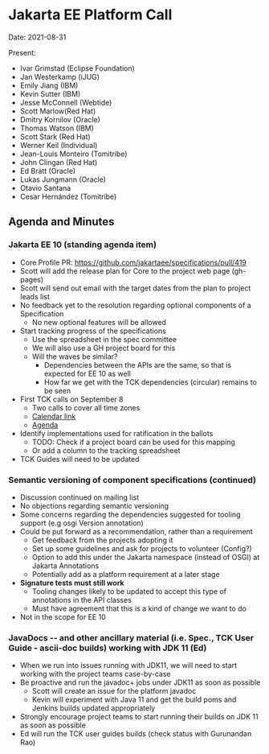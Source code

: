 # Jakarta EE Platform Call

Date: 2021-08-31

Present:

- Ivar Grimstad (Eclipse Foundation)
- Jan Westerkamp (iJUG)
- Emily Jiang (IBM)
- Kevin Sutter (IBM)
- Jesse McConnell (Webtide)
- Scott Marlow(Red Hat)
- Dmitry Kornilov (Oracle)
- Thomas Watson (IBM)
- Scott Stark (Red Hat)
- Werner Keil (Individual)
- Jean-Louis Monteiro (Tomitribe)
- John Clingan (Red Hat)
- Ed Bratt (Oracle)
- Lukas Jungmann (Oracle)
- Otavio Santana
- Cesar Hernández (Tomitribe)

## Agenda and Minutes

### Jakarta EE 10 (standing agenda item)

* Core Profile PR: https://github.com/jakartaee/specifications/pull/419 
* Scott will add the release plan for Core to the project web page (gh-pages)
* Scott will send out email with the target dates from the plan to project leads list
* No feedback yet to the resolution regarding optional components of a Specification
  * No new optional features will be allowed
* Start tracking progress of the specifications
  * Use the spreadsheet in the spec committee
  * We will also use a GH project board for this
  * Will the waves be similar? 
    * Dependencies between the APIs are the same, so that is expected for EE 10 as well
    * How far we get with the TCK dependencies (circular) remains to be seen
* First TCK calls on September 8   
  * Two calls to cover all time zones
  * [Calendar link](https://calendar.google.com/calendar/u/0/embed?src=eclipse-foundation.org_e9ki8t2gc75sh07qdh95c8ofvc@group.calendar.google.com) 
  * [Agenda](https://docs.google.com/document/d/1V1dDLJkd14EDRMPeuI0VzPtU4Lbli8FFBd1pLDLlOrY/edit#)
* Identify implementations used for ratification in the ballots
  * TODO: Check if a project board can be used for this mapping
  * Or add a column to the tracking spreadsheet
* TCK Guides will need to be updated

### Semantic versioning of component specifications (continued)

* Discussion continued on mailing list
* No objections regarding semantic versioning
* Some concerns regarding the dependencies suggested for tooling support (e.g osgi Version annotation)
* Could be put forward as a recommendation, rather than a requirement
  * Get feedback from the projects adopting it
  * Set up some guidelines and ask for projects to volunteer (Config?)
  * Option to add this under the Jakarta namespace (instead of OSGI) at Jakarta Annotations
  * Potentially add as a platform requirement at a later stage
* **Signature tests must still work**
  * Tooling changes likely to be updated to accept this type of annotations in the API classes
  * Must have agreement that this is a kind of change we want to do
* Not in the scope for EE 10

### JavaDocs -- and other ancillary material (i.e. Spec., TCK User Guide - ascii-doc builds) working with JDK 11 (Ed)

* When we run into issues running with JDK11, we will need to start working with the project teams case-by-case
* Be proactive and run the javadoc+ jobs under JDK11 as soon as possible
  * Scott will create an issue for the platform javadoc
  * Kevin will experiment with Java 11 and get the build poms and Jenkins builds updated appropriately
* Strongly encourage project teams to start running their builds on JDK 11 as soon as possible
* Ed will run the TCK user guides builds (check status with Gurunandan Rao)